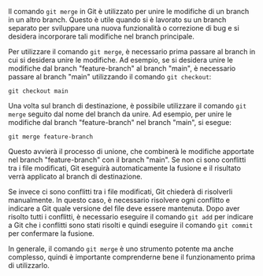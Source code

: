 Il comando `git merge` in Git è utilizzato per unire le modifiche di un branch in un altro branch. Questo è utile quando si è lavorato su un branch separato per sviluppare una nuova funzionalità o correzione di bug e si desidera incorporare tali modifiche nel branch principale.

Per utilizzare il comando `git merge`, è necessario prima passare al branch in cui si desidera unire le modifiche. Ad esempio, se si desidera unire le modifiche dal branch "feature-branch" al branch "main", è necessario passare al branch "main" utilizzando il comando `git checkout`:

```
git checkout main

```

Una volta sul branch di destinazione, è possibile utilizzare il comando `git merge` seguito dal nome del branch da unire. Ad esempio, per unire le modifiche dal branch "feature-branch" nel branch "main", si esegue:

```
git merge feature-branch

```

Questo avvierà il processo di unione, che combinerà le modifiche apportate nel branch "feature-branch" con il branch "main". Se non ci sono conflitti tra i file modificati, Git eseguirà automaticamente la fusione e il risultato verrà applicato al branch di destinazione.

Se invece ci sono conflitti tra i file modificati, Git chiederà di risolverli manualmente. In questo caso, è necessario risolvere ogni conflitto e indicare a Git quale versione del file deve essere mantenuta. Dopo aver risolto tutti i conflitti, è necessario eseguire il comando `git add` per indicare a Git che i conflitti sono stati risolti e quindi eseguire il comando `git commit` per confermare la fusione.

In generale, il comando `git merge` è uno strumento potente ma anche complesso, quindi è importante comprenderne bene il funzionamento prima di utilizzarlo.
